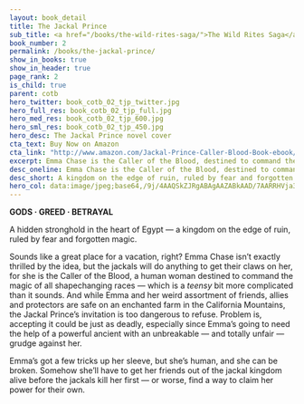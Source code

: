 ```yaml
---
layout: book_detail
title: The Jackal Prince
sub_title: <a href="/books/the-wild-rites-saga/">The Wild Rites Saga</a> · Book 2
book_number: 2
permalink: /books/the-jackal-prince/
show_in_books: true
show_in_header: true
page_rank: 2
is_child: true
parent: cotb
hero_twitter: book_cotb_02_tjp_twitter.jpg
hero_full_res: book_cotb_02_tjp_full.jpg
hero_med_res: book_cotb_02_tjp_600.jpg
hero_sml_res: book_cotb_02_tjp_450.jpg
hero_desc: The Jackal Prince novel cover
cta_text: Buy Now on Amazon
cta_link: "http://www.amazon.com/Jackal-Prince-Caller-Blood-Book-ebook/dp/B019046Z82/"
excerpt: Emma Chase is the Caller of the Blood, destined to command the magic of all shapechanging races — if the jackals don’t kill her first.
desc_oneline: Emma Chase is the Caller of the Blood, destined to command the magic of all shapechanging races — if the jackals don’t kill her first.
desc_short: A kingdom on the edge of ruin, ruled by fear and forgotten magic. The jackals will do anything to get their claws on Emma Chase, for she is the Caller of the Blood, a human woman destined to command the magic of all shapechanging races. That’s if the jackal prince doesn’t kill her — or worse.
hero_col: data:image/jpeg;base64,/9j/4AAQSkZJRgABAgAAZABkAAD/7AARRHVja3kAAQAEAAAAPAAA/+4ADkFkb2JlAGTAAAAAAf/bAIQABgQEBAUEBgUFBgkGBQYJCwgGBggLDAoKCwoKDBAMDAwMDAwQDA4PEA8ODBMTFBQTExwbGxscHx8fHx8fHx8fHwEHBwcNDA0YEBAYGhURFRofHx8fHx8fHx8fHx8fHx8fHx8fHx8fHx8fHx8fHx8fHx8fHx8fHx8fHx8fHx8fHx8f/8AAEQgABgAEAwERAAIRAQMRAf/EAF4AAQAAAAAAAAAAAAAAAAAAAAcBAQEAAAAAAAAAAAAAAAAAAAMFEAABAgYDAAAAAAAAAAAAAAATEhUAEVFhMgOiFAYRAAEDBQAAAAAAAAAAAAAAAAARITFBsRJSA//aAAwDAQACEQMRAD8AOu/4lqU2bltuBdBDzqoguSbQSPNSxn21sf/Z
---
```


__GODS &middot; GREED &middot; BETRAYAL__

A hidden stronghold in the heart of Egypt &mdash; a kingdom on the edge of ruin, ruled by fear and forgotten magic. 

Sounds like a great place for a vacation, right? Emma Chase isn’t exactly thrilled by the idea, but the jackals will do anything to get their claws on her, for she is the Caller of the Blood, a human woman destined to command the magic of all shapechanging races &mdash; which is a _teensy_ bit more complicated than it sounds. And while Emma and her weird assortment of friends, allies and protectors are safe on an enchanted farm in the California Mountains, the Jackal Prince’s invitation is too dangerous to refuse. Problem is, accepting it could be just as deadly, especially since Emma’s going to need the help of a powerful ancient with an unbreakable &mdash; and totally unfair &mdash; grudge against her.

Emma’s got a few tricks up her sleeve, but she’s human, and she can be broken. Somehow she’ll have to get her friends out of the jackal kingdom alive before the jackals kill her first &mdash; or worse, find a way to claim her power for their own. 
